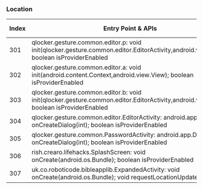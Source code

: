### Location
| Index | Entry Point & APIs | Screen shot | Resource id | Label |
| ------------- | ------------- | ------------- |-------------|-------------|
| 301 | qlocker.gesture.common.editor.p: void init(qlocker.gesture.common.editor.EditorActivity,android.view.View); boolean isProviderEnabled | ![](C:\Users\hfu\Documents\COSMOS\output\py\Play_win8\Lifestyle\qlocker.gesture\qlocker.gesture.common.editor.EditorActivity.png) |  | |
| 302 | qlocker.gesture.common.editor.a: void init(android.content.Context,android.view.View); boolean isProviderEnabled | ![](C:\Users\hfu\Documents\COSMOS\output\py\Play_win8\Lifestyle\qlocker.gesture\qlocker.gesture.common.editor.EditorActivity.png) |  | |
| 303 | qlocker.gesture.common.editor.b: void init(qlocker.gesture.common.editor.EditorActivity,android.view.View); boolean isProviderEnabled | ![](C:\Users\hfu\Documents\COSMOS\output\py\Play_win8\Lifestyle\qlocker.gesture\qlocker.gesture.common.editor.EditorActivity.png) |  | |
| 304 | qlocker.gesture.common.editor.EditorActivity: android.app.Dialog onCreateDialog(int); boolean isProviderEnabled | ![](C:\Users\hfu\Documents\COSMOS\output\py\Play_win8\Lifestyle\qlocker.gesture\qlocker.gesture.common.editor.EditorActivity.png) |  | |
| 305 | qlocker.gesture.common.PasswordActivity: android.app.Dialog onCreateDialog(int); boolean isProviderEnabled | ![](C:\Users\hfu\Documents\COSMOS\output\py\Play_win8\Lifestyle\qlocker.gesture\qlocker.gesture.common.PasswordActivity.png) |  | |
| 306 | rish.crearo.lifehacks.SplashScreen: void onCreate(android.os.Bundle); boolean isProviderEnabled | ![](C:\Users\hfu\Documents\COSMOS\output\py\Play_win8\Lifestyle\rish.crearo.lifehacks\rish.crearo.lifehacks.SplashScreen.png) |  | |
| 307 | uk.co.roboticode.bibleapplib.ExpandedActivity: void onCreate(android.os.Bundle); void requestLocationUpdates | ![](C:\Users\hfu\Documents\COSMOS\output\py\Play_win8\Lifestyle\uk.co.roboticode.prayersandblessings\uk.co.roboticode.bibleapplib.ExpandedActivity.png) |  | |
